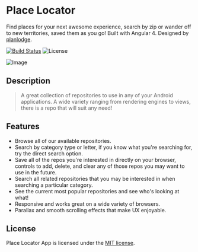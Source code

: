 # Place Locator

Find places for your next awesome experience, search by zip or wander off to new territories, saved them as you go! Built with Angular 4. Designed by [planlodge](http://planlodge.com).

[![Build Status](https://travis-ci.org/stevenbenner/jquery-powertip.svg?branch=master)](https://travis-ci.org/stevenbenner/jquery-powertip)
![License](https://img.shields.io/packagist/l/doctrine/orm.svg)

![Image](https://github.com/planlodge/Android-Arsenal/blob/master/screen.png?raw=true)

## Description

> A great collection of repositories to use in any of your Android applications. A wide variety ranging from rendering engines to views, there is a repo that will suit any need!

## Features

- Browse all of our available repositories.
- Search by category type or letter, if you know what you're searching for, try the direct search option.
- Save all of the repos you're interested in directly on your browser, controls to add, delete, and clear any of those repos you may want to use in the future.
- Search all related repositories that you may be interested in when searching a particular category.
- See the current most popular repositories and see who's looking at what!
- Responsive and works great on a wide variety of browsers.
- Parallax and smooth scrolling effects that make UX enjoyable.

## License

Place Locator App is licensed under the [MIT license](http://opensource.org/licenses/MIT).

